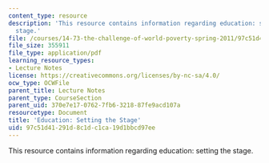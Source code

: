 ```yaml
---
content_type: resource
description: 'This resource contains information regarding education: setting the
  stage.'
file: /courses/14-73-the-challenge-of-world-poverty-spring-2011/97c51d41291d8c1dc1ca19d1bbcd97ee_MIT14_73S11_Lec9_slides.pdf
file_size: 355911
file_type: application/pdf
learning_resource_types:
- Lecture Notes
license: https://creativecommons.org/licenses/by-nc-sa/4.0/
ocw_type: OCWFile
parent_title: Lecture Notes
parent_type: CourseSection
parent_uid: 370e7e17-0762-7fb6-3218-87fe9acd107a
resourcetype: Document
title: 'Education: Setting the Stage'
uid: 97c51d41-291d-8c1d-c1ca-19d1bbcd97ee
---
```

This resource contains information regarding education: setting the stage.